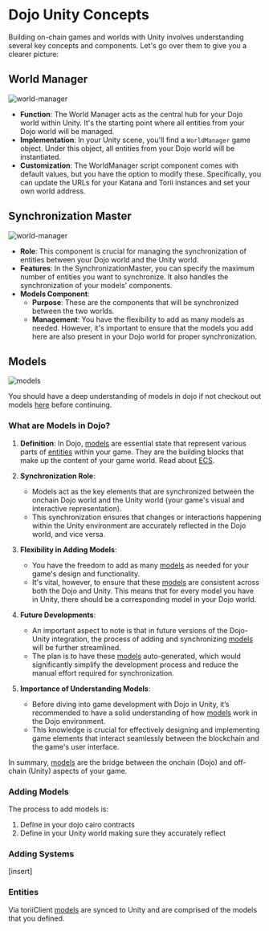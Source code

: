 # Dojo Unity Concepts

Building on-chain games and worlds with Unity involves understanding several key concepts and components. Let's go over them to give you a clearer picture:

## World Manager

![world-manager](/unity/world-manager.png)

- **Function**: The World Manager acts as the central hub for your Dojo world within Unity. It's the starting point where all entities from your Dojo world will be managed.
- **Implementation**: In your Unity scene, you'll find a `WorldManager` game object. Under this object, all entities from your Dojo world will be instantiated.
- **Customization**: The WorldManager script component comes with default values, but you have the option to modify these. Specifically, you can update the URLs for your Katana and Torii instances and set your own world address.

## Synchronization Master

![world-manager](/unity/sync-master.png)

- **Role**: This component is crucial for managing the synchronization of entities between your Dojo world and the Unity world.
- **Features**: In the SynchronizationMaster, you can specify the maximum number of entities you want to synchronize. It also handles the synchronization of your models' components.
- **Models Component**:
  - **Purpose**: These are the components that will be synchronized between the two worlds.
  - **Management**: You have the flexibility to add as many models as needed. However, it's important to ensure that the models you add here are also present in your Dojo world for proper synchronization.

## Models

![models](/unity/models.png)

You should have a deep understanding of models in dojo if not checkout out models [here](/cairo/models.md) before continuing.

### What are Models in Dojo?

1. **Definition**: In Dojo, [models](/cairo/models.md) are essential state that represent various parts of [entities](/cairo/entities.md) within your game. They are the building blocks that make up the content of your game world. Read about [ECS](/cairo/hello-dojo.md).

2. **Synchronization Role**:

   - Models act as the key elements that are synchronized between the onchain Dojo world and the Unity world (your game's visual and interactive representation).
   - This synchronization ensures that changes or interactions happening within the Unity environment are accurately reflected in the Dojo world, and vice versa.

3. **Flexibility in Adding Models**:

   - You have the freedom to add as many [models](/cairo/models.md) as needed for your game's design and functionality.
   - It's vital, however, to ensure that these [models](/cairo/models.md) are consistent across both the Dojo and Unity. This means that for every model you have in Unity, there should be a corresponding model in your Dojo world.

4. **Future Developments**:

   - An important aspect to note is that in future versions of the Dojo-Unity integration, the process of adding and synchronizing [models](/cairo/models.md) will be further streamlined.
   - The plan is to have these [models](/cairo/models.md) auto-generated, which would significantly simplify the development process and reduce the manual effort required for synchronization.

5. **Importance of Understanding Models**:
   - Before diving into game development with Dojo in Unity, it’s recommended to have a solid understanding of how [models](/cairo/models.md) work in the Dojo environment.
   - This knowledge is crucial for effectively designing and implementing game elements that interact seamlessly between the blockchain and the game's user interface.

In summary, [models](/cairo/models.md) are the bridge between the onchain (Dojo) and off-chain (Unity) aspects of your game.

### Adding Models

The process to add models is:

1. Define in your dojo cairo contracts
2. Define in your Unity world making sure they accurately reflect

### Adding Systems

[insert]

### Entities

Via toriiClient [models](/cairo/entities.md) are synced to Unity and are comprised of the models that you defined.
